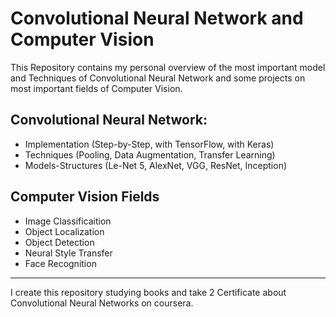 # Convolutional Neural Network and Computer Vision
This Repository contains my personal overview of the most important model and Techniques of Convolutional Neural Network and some projects on most important fields of Computer Vision.

## Convolutional Neural Network:
- Implementation (Step-by-Step, with TensorFlow, with Keras)
- Techniques (Pooling, Data Augmentation, Transfer Learning)
- Models-Structures (Le-Net 5, AlexNet, VGG, ResNet, Inception)

## Computer Vision Fields
- Image Classificaition
- Object Localization
- Object Detection
- Neural Style Transfer
- Face Recognition



----------------------------------
I create this repository studying books  and  take 2 Certificate about Convolutional Neural Networks on coursera.
